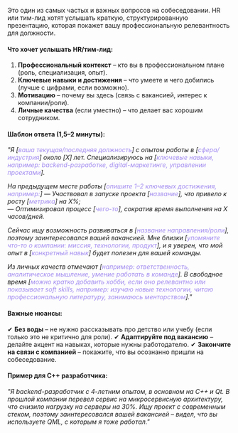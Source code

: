 Это один из самых частых и важных вопросов на собеседовании. HR или тим-лид хотят услышать краткую, структурированную презентацию, которая покажет вашу профессиональную релевантность для должности.

#### **Что хочет услышать HR/тим-лид:**
1. **Профессиональный контекст** – кто вы в профессиональном плане (роль, специализация, опыт).
2. **Ключевые навыки и достижения** – что умеете и чего добились (лучше с цифрами, если возможно).
3. **Мотивацию** – почему вы здесь (связь с вакансией, интерес к компании/роли).
4. **Личные качества** (если уместно) – что делает вас хорошим сотрудником.

#### **Шаблон ответа (1,5–2 минуты):**
*"Я [<font color="#a18af0">ваша текущая/последняя должность</font>] с опытом работы в [<font color="#a18af0">сфера/индустрия</font>] около [X] лет. Специализируюсь на [<font color="#a18af0">ключевые навыки, например: backend-разработке, digital-маркетинге, управлении проектами</font>].*

*На предыдущем месте работы [<font color="#a18af0">опишите 1–2 ключевых достижения, например:</font>]
— Участвовал в запуске проекта [<font color="#a18af0">название</font>], что привело к росту [<font color="#a18af0">метрика</font>] на X%;  
— Оптимизировал процесс [<font color="#a18af0">чего-то</font>], сократив время выполнения на X часов/дней.*

*Сейчас ищу возможность развиваться в [<font color="#a18af0">название направления/роли</font>], поэтому заинтересовался вашей вакансией. Мне близки [<font color="#a18af0">упомяните что-то о компании: миссия, технологии, продукт</font>], и я уверен, что мой опыт в [<font color="#a18af0">конкретный навык</font>] будет полезен для вашей команды.*

*Из личных качеств отмечают [<font color="#a18af0">например: ответственность, аналитическое мышление, умение работать в команде</font>]. В свободное время [<font color="#a18af0">можно кратко добавить хобби, если оно релевантно или показывает soft skills, например: изучаю новые технологии, читаю профессиональную литературу, занимаюсь менторством</font>]."*

#### **Важные нюансы:**
✔ **Без воды** – не нужно рассказывать про детство или учебу (если только это не критично для роли).
✔ **Адаптируйте под вакансию** – делайте акцент на навыках, которые нужны работодателю.
✔ **Закончите на связи с компанией** – покажите, что вы осознанно пришли на собеседование.

#### **Пример для С++ разработчика:**
*"Я backend-разработчик с 4-летним опытом, в основном на C++ и Qt. В прошлой компании перевел сервис на микросервисную архитектуру, что снизило нагрузку на серверы на 30%. Ищу проект с современным стеком, поэтому заинтересовался вашей вакансией – видел, что вы используете QML, с которым я тоже работал."*